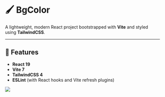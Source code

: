 # 🖌️ BgColor

A lightweight, modern React project bootstrapped with **Vite** and styled using **TailwindCSS**.

---

## 🚀 Features

- **React 19**
- **Vite 7**
- **TailwindCSS 4**
- **ESLint** (with React hooks and Vite refresh plugins)

<img src="I:\Priyanka\REACTS JS\bgColorChanger\src\assets\image.png">
